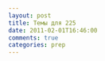 ```yaml
---
layout: post
title: Темы для 225
date: 2011-02-01T16:46:00
comments: true
categories: prep
---
```


